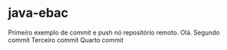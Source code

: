 # java-ebac
Primeiro exemplo de commit e push nó repositório remoto.
Olá.
Segundo commit
Terceiro commit
Quarto commit
